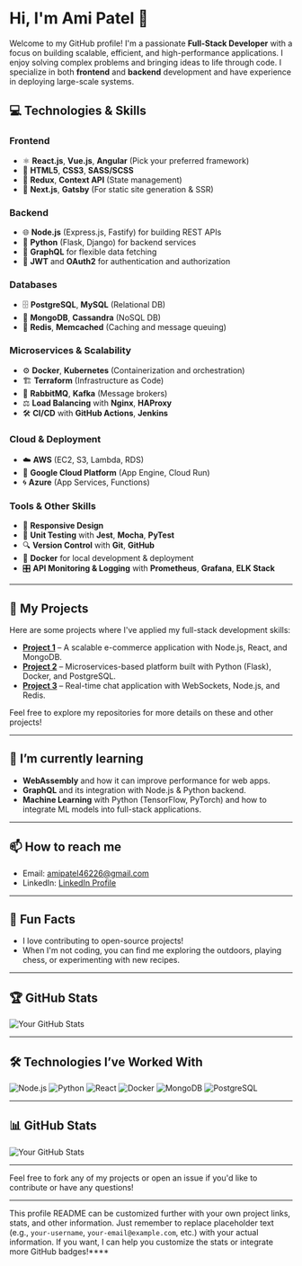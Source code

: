 # Hi, I'm Ami Patel 👋

Welcome to my GitHub profile! I'm a passionate **Full-Stack Developer** with a focus on building scalable, efficient, and high-performance applications. I enjoy solving complex problems and bringing ideas to life through code. I specialize in both **frontend** and **backend** development and have experience in deploying large-scale systems.

## 💻 Technologies & Skills

### **Frontend**
- ⚛️ **React.js**, **Vue.js**, **Angular** (Pick your preferred framework)
- 🎨 **HTML5**, **CSS3**, **SASS/SCSS**
- 🔧 **Redux**, **Context API** (State management)
- 🚀 **Next.js**, **Gatsby** (For static site generation & SSR)

### **Backend**
- 🌐 **Node.js** (Express.js, Fastify) for building REST APIs
- 🐍 **Python** (Flask, Django) for backend services
- 🔌 **GraphQL** for flexible data fetching
- 🔐 **JWT** and **OAuth2** for authentication and authorization

### **Databases**
- 🗄️ **PostgreSQL**, **MySQL** (Relational DB)
- 🧩 **MongoDB**, **Cassandra** (NoSQL DB)
- 🚀 **Redis**, **Memcached** (Caching and message queuing)

### **Microservices & Scalability**
- ⚙️ **Docker**, **Kubernetes** (Containerization and orchestration)
- 🏗️ **Terraform** (Infrastructure as Code)
- 🔄 **RabbitMQ**, **Kafka** (Message brokers)
- ⚖️ **Load Balancing** with **Nginx**, **HAProxy**
- 🛠️ **CI/CD** with **GitHub Actions**, **Jenkins**

### **Cloud & Deployment**
- ☁️ **AWS** (EC2, S3, Lambda, RDS)
- 🚀 **Google Cloud Platform** (App Engine, Cloud Run)
- 🌀 **Azure** (App Services, Functions)

### **Tools & Other Skills**
- 📱 **Responsive Design**
- 🧪 **Unit Testing** with **Jest**, **Mocha**, **PyTest**
- 🔍 **Version Control** with **Git**, **GitHub**
- 🐳 **Docker** for local development & deployment
- 🎛️ **API Monitoring & Logging** with **Prometheus**, **Grafana**, **ELK Stack**

---

## 🚀 My Projects

Here are some projects where I've applied my full-stack development skills:

- [**Project 1**](https://github.com/your-username/project-1) – A scalable e-commerce application with Node.js, React, and MongoDB.
- [**Project 2**](https://github.com/your-username/project-2) – Microservices-based platform built with Python (Flask), Docker, and PostgreSQL.
- [**Project 3**](https://github.com/your-username/project-3) – Real-time chat application with WebSockets, Node.js, and Redis.

Feel free to explore my repositories for more details on these and other projects!

---

## 🌱 I’m currently learning

- **WebAssembly** and how it can improve performance for web apps.
- **GraphQL** and its integration with Node.js & Python backend.
- **Machine Learning** with Python (TensorFlow, PyTorch) and how to integrate ML models into full-stack applications.

---

## 📫 How to reach me

- Email: [amipatel46226@gmail.com](mailto:amipatel46226@gmail.com)
- LinkedIn: [LinkedIn Profile](https://www.linkedin.com/in/ami-patel-445572253)

---

## 💬 Fun Facts

- I love contributing to open-source projects!
- When I'm not coding, you can find me exploring the outdoors, playing chess, or experimenting with new recipes.

---

## 🏆 GitHub Stats

![Your GitHub Stats](https://github-readme-stats.vercel.app/api?username=AmiJP&show_icons=true&hide_title=true&count_private=true&theme=radical)

---

## 🛠️ Technologies I’ve Worked With

![Node.js](https://img.shields.io/badge/-Node.js-6DA55F?logo=node.js&logoColor=white)
![Python](https://img.shields.io/badge/-Python-3776AB?logo=python&logoColor=white)
![React](https://img.shields.io/badge/-React-61DAFB?logo=react&logoColor=black)
![Docker](https://img.shields.io/badge/-Docker-2496ED?logo=docker&logoColor=white)
![MongoDB](https://img.shields.io/badge/-MongoDB-47A248?logo=mongodb&logoColor=white)
![PostgreSQL](https://img.shields.io/badge/-PostgreSQL-336791?logo=postgresql&logoColor=white)

---

## 📊 GitHub Stats

![Your GitHub Stats](https://github-readme-stats.vercel.app/api/top-langs/?username=AmiJP&layout=compact&theme=radical)

---

Feel free to fork any of my projects or open an issue if you'd like to contribute or have any questions!

---

This profile README can be customized further with your own project links, stats, and other information. Just remember to replace placeholder text (e.g., `your-username`, `your-email@example.com`, etc.) with your actual information. If you want, I can help you customize the stats or integrate more GitHub badges!****
